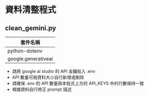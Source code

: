 # 資料清整程式

## clean_gemini.py
|套件名稱|
|  ----  |
|python-dotenv|
|google.generativeai|

- 請將 google ai studio 的 API 金鑰貼入 .env
- API 數量可視資料大小自行新增或刪除
- 請確保 .env 的 API 數量與本程式上方的 API_KEYS 中的行數保持一致
- 根據資料自行修正 prompt 描述
